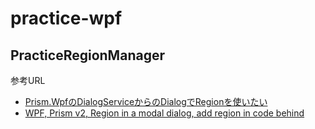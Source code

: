 # practice-wpf

## PracticeRegionManager

参考URL
- [Prism.WpfのDialogServiceからのDialogでRegionを使いたい](https://qiita.com/kwhrkzk/items/9906443ae9d847e599a8)
- [WPF, Prism v2, Region in a modal dialog, add region in code behind](https://stackoverflow.com/questions/1014948/wpf-prism-v2-region-in-a-modal-dialog-add-region-in-code-behind/1019029#1019029)
